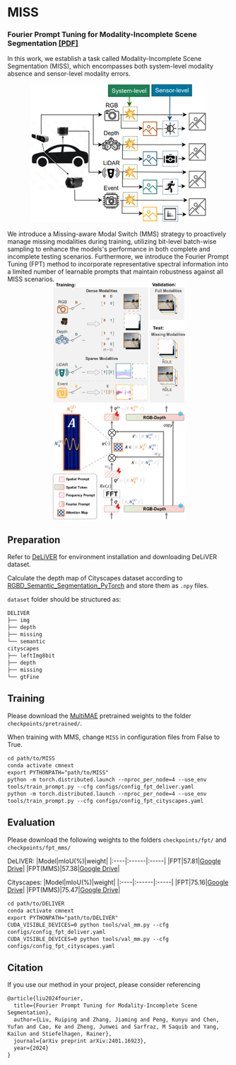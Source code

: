 # MISS

### Fourier Prompt Tuning for Modality-Incomplete Scene Segmentation [[PDF]](https://arxiv.org/pdf/2401.16923)

In this work, we establish a task called Modality-Incomplete Scene Segmentation (MISS), which encompasses both system-level modality absence and sensor-level modality errors. 
<p align="center">
  <img src="figs/MISS.png" width="400">
</p>
We introduce a Missing-aware Modal Switch (MMS) strategy to proactively manage missing modalities during training, utilizing bit-level batch-wise sampling to enhance the models's performance in both complete and incomplete testing scenarios. Furthermore, we introduce the Fourier Prompt Tuning (FPT) method to incorporate representative spectral information into a limited number of learnable prompts that maintain robustness against all MISS scenarios. 
<div style="display:inline-block" align="center">
  <img src="figs/MMS.png" alt="image1" width="300">
  <img src="figs/FPT.png" alt="image2" width="300">
</div>

## Preparation
Refer to [DeLiVER](https://github.com/jamycheung/DELIVER) for environment installation and downloading DeLiVER dataset.

Calculate the depth map of Cityscapes dataset according to [RGBD_Semantic_Segmentation_PyTorch](https://github.com/charlesCXK/RGBD_Semantic_Segmentation_PyTorch/issues/1#issuecomment-684875832) and store them as `.npy` files.

`dataset` folder should be structured as:
```
DELIVER
├── img
├── depth
├── missing
└── semantic
cityscapes
├── leftImg8bit
├── depth
├── missing
└── gtFine
```

## Training
Please download the [MultiMAE](https://drive.google.com/file/d/1reL9dvGr_kGPk73HeFdzziS7lIbi2PDg/view?usp=sharing) pretrained weights to the folder `checkpoints/pretrained/`.

When training with MMS, change `MISS` in configuration files from False to True.
```
cd path/to/MISS
conda activate cmnext
export PYTHONPATH="path/to/MISS"
python -m torch.distributed.launch --nproc_per_node=4 --use_env tools/train_prompt.py --cfg configs/config_fpt_deliver.yaml
python -m torch.distributed.launch --nproc_per_node=4 --use_env tools/train_prompt.py --cfg configs/config_fpt_cityscapes.yaml
```

## Evaluation
Please download the following weights to the folders `checkpoints/fpt/` and `checkpoints/fpt_mms/`

DeLIVER:
|Model|mIoU(%)|weight|
|:----|:------|:-----|
|FPT|57.81|[Google Drive](https://drive.google.com/file/d/1zP8tYiHzzYcNT3BQ2d_fk2WXL13EI_SZ/view?usp=sharing)|
|FPT(MMS)|57.38|[Google Drive](https://drive.google.com/file/d/1OKhTrUp7siz1MNSckRSzVAfBdKlUp_-w/view?usp=sharing)|

Cityscapes:
|Model|mIoU(%)|weight|
|:----|:------|:-----|
|FPT|75.16|[Google Drive](https://drive.google.com/file/d/1Un5xpcvILNYF4vBMLptJuDOQnX3uueKa/view?usp=sharing)|
|FPT(MMS)|75.47|[Google Drive](https://drive.google.com/file/d/1BG3C6qA1hrutwCppQURfxXfst2qaMC5X/view?usp=sharing)|

```
cd path/to/DELIVER
conda activate cmnext
export PYTHONPATH="path/to/DELIVER"
CUDA_VISIBLE_DEVICES=0 python tools/val_mm.py --cfg configs/config_fpt_deliver.yaml
CUDA_VISIBLE_DEVICES=0 python tools/val_mm.py --cfg configs/config_fpt_cityscapes.yaml
```

## Citation
If you use our method in your project, please consider referencing
```
@article{liu2024fourier,
  title={Fourier Prompt Tuning for Modality-Incomplete Scene Segmentation},
  author={Liu, Ruiping and Zhang, Jiaming and Peng, Kunyu and Chen, Yufan and Cao, Ke and Zheng, Junwei and Sarfraz, M Saquib and Yang, Kailun and Stiefelhagen, Rainer},
  journal={arXiv preprint arXiv:2401.16923},
  year={2024}
}

```
